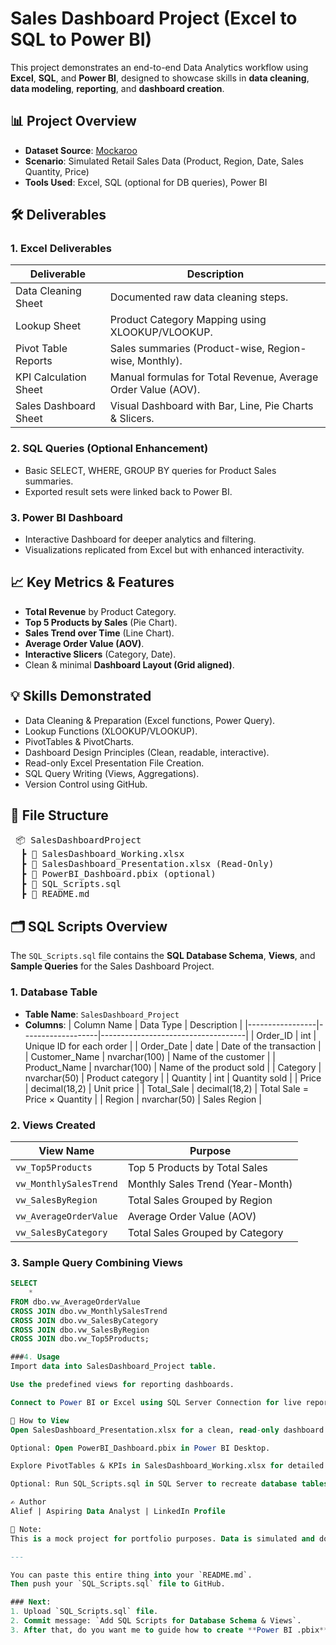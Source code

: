 # Sales Dashboard Project (Excel to SQL to Power BI)

This project demonstrates an end-to-end Data Analytics workflow using **Excel**, **SQL**, and **Power BI**, designed to showcase skills in **data cleaning**, **data modeling**, **reporting**, and **dashboard creation**.

## 📊 Project Overview
- **Dataset Source**: [Mockaroo](https://mockaroo.com/)
- **Scenario**: Simulated Retail Sales Data (Product, Region, Date, Sales Quantity, Price)
- **Tools Used**: Excel, SQL (optional for DB queries), Power BI

## 🛠 Deliverables
### 1. Excel Deliverables
| Deliverable | Description |
|-------------|-------------|
| Data Cleaning Sheet | Documented raw data cleaning steps. |
| Lookup Sheet | Product Category Mapping using XLOOKUP/VLOOKUP. |
| Pivot Table Reports | Sales summaries (Product-wise, Region-wise, Monthly). |
| KPI Calculation Sheet | Manual formulas for Total Revenue, Average Order Value (AOV). |
| Sales Dashboard Sheet | Visual Dashboard with Bar, Line, Pie Charts & Slicers. |

### 2. SQL Queries (Optional Enhancement)
- Basic SELECT, WHERE, GROUP BY queries for Product Sales summaries.
- Exported result sets were linked back to Power BI.

### 3. Power BI Dashboard
- Interactive Dashboard for deeper analytics and filtering.
- Visualizations replicated from Excel but with enhanced interactivity.

## 📈 Key Metrics & Features
- **Total Revenue** by Product Category.
- **Top 5 Products by Sales** (Pie Chart).
- **Sales Trend over Time** (Line Chart).
- **Average Order Value (AOV)**.
- **Interactive Slicers** (Category, Date).
- Clean & minimal **Dashboard Layout (Grid aligned)**.

## 💡 Skills Demonstrated
- Data Cleaning & Preparation (Excel functions, Power Query).
- Lookup Functions (XLOOKUP/VLOOKUP).
- PivotTables & PivotCharts.
- Dashboard Design Principles (Clean, readable, interactive).
- Read-only Excel Presentation File Creation.
- SQL Query Writing (Views, Aggregations).
- Version Control using GitHub.

## 📂 File Structure
<pre> 📦 SalesDashboardProject 
  ┣ 📄 SalesDashboard_Working.xlsx 
  ┣ 📄 SalesDashboard_Presentation.xlsx (Read-Only) 
  ┣ 📄 PowerBI_Dashboard.pbix (optional) 
  ┣ 📄 SQL_Scripts.sql 
  ┣ 📄 README.md 
</pre>

## 🗂️ SQL Scripts Overview

The `SQL_Scripts.sql` file contains the **SQL Database Schema**, **Views**, and **Sample Queries** for the Sales Dashboard Project.

### 1. Database Table
- **Table Name**: `SalesDashboard_Project`
- **Columns**:
  | Column Name     | Data Type          | Description                        |
  |-----------------|-------------------|------------------------------------|
  | Order_ID         | int                | Unique ID for each order           |
  | Order_Date       | date               | Date of the transaction            |
  | Customer_Name    | nvarchar(100)      | Name of the customer               |
  | Product_Name     | nvarchar(100)      | Name of the product sold           |
  | Category         | nvarchar(50)       | Product category                   |
  | Quantity         | int                | Quantity sold                      |
  | Price            | decimal(18,2)      | Unit price                         |
  | Total_Sale       | decimal(18,2)      | Total Sale = Price × Quantity      |
  | Region           | nvarchar(50)       | Sales Region                       |

### 2. Views Created
| View Name                | Purpose                                  |
|--------------------------|------------------------------------------|
| `vw_Top5Products`         | Top 5 Products by Total Sales            |
| `vw_MonthlySalesTrend`    | Monthly Sales Trend (Year-Month)         |
| `vw_SalesByRegion`        | Total Sales Grouped by Region            |
| `vw_AverageOrderValue`    | Average Order Value (AOV)                |
| `vw_SalesByCategory`      | Total Sales Grouped by Category          |

### 3. Sample Query Combining Views
```sql
SELECT        
    *
FROM dbo.vw_AverageOrderValue
CROSS JOIN dbo.vw_MonthlySalesTrend
CROSS JOIN dbo.vw_SalesByCategory
CROSS JOIN dbo.vw_SalesByRegion
CROSS JOIN dbo.vw_Top5Products;

###4. Usage
Import data into SalesDashboard_Project table.

Use the predefined views for reporting dashboards.

Connect to Power BI or Excel using SQL Server Connection for live reporting.

🚀 How to View
Open SalesDashboard_Presentation.xlsx for a clean, read-only dashboard.

Optional: Open PowerBI_Dashboard.pbix in Power BI Desktop.

Explore PivotTables & KPIs in SalesDashboard_Working.xlsx for detailed steps.

Optional: Run SQL_Scripts.sql in SQL Server to recreate database tables and views.

✍ Author
Alief | Aspiring Data Analyst | LinkedIn Profile

📢 Note:
This is a mock project for portfolio purposes. Data is simulated and does not reflect real business information.

---

You can paste this entire thing into your `README.md`.  
Then push your `SQL_Scripts.sql` file to GitHub.

### Next:
1. Upload `SQL_Scripts.sql` file.
2. Commit message: `Add SQL Scripts for Database Schema & Views`.
3. After that, do you want me to guide how to create **Power BI .pbix** file structure for GitHub?

